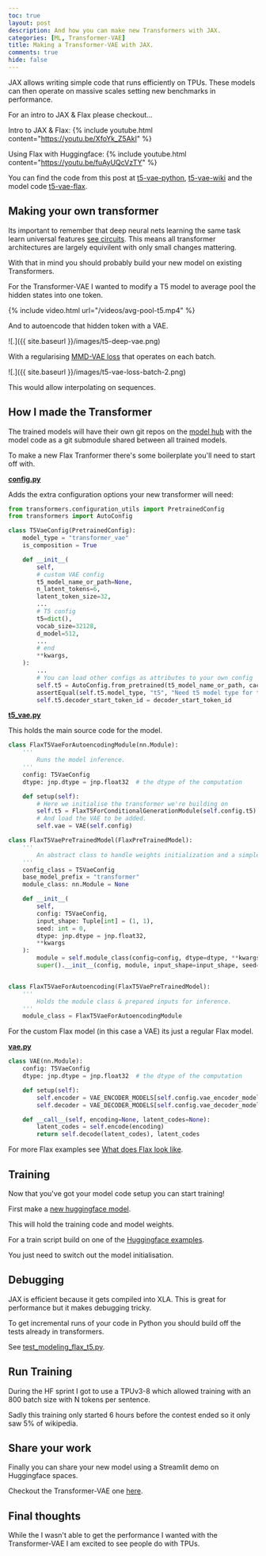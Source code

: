 ```yaml
---
toc: true
layout: post
description: And how you can make new Transformers with JAX.
categories: [ML, Transformer-VAE]
title: Making a Transformer-VAE with JAX.
comments: true
hide: false
---
```


JAX allows writing simple code that runs efficiently on TPUs.
These models can then operate on massive scales setting new benchmarks in performance.

For an intro to JAX & Flax please checkout...

Intro to JAX & Flax:
{% include youtube.html content="https://youtu.be/XfoYk_Z5AkI" %}

Using Flax with Huggingface:
{% include youtube.html content="https://youtu.be/fuAyUQcVzTY" %}

You can find the code from this post at [t5-vae-python](https://huggingface.co/flax-community/t5-vae-python), [t5-vae-wiki](https://huggingface.co/flax-community/t5-vae-wiki) and the model code [t5-vae-flax](https://github.com/Fraser-Greenlee/t5-vae-flax).

## Making your own transformer

Its important to remember that deep neural nets learning the same task learn universal features [see circuits](https://distill.pub/2020/circuits/early-vision/).
This means all transformer architectures are largely equivilent with only small changes mattering.

With that in mind you should probably build your new model on existing Transformers.

For the Transformer-VAE I wanted to modify a T5 model to average pool the hidden states into one token.

{% include video.html url="/videos/avg-pool-t5.mp4" %}

And to autoencode that hidden token with a VAE.

![.]({{ site.baseurl }}/images/t5-deep-vae.png)

With a regularising [MMD-VAE loss](https://ermongroup.github.io/blog/a-tutorial-on-mmd-variational-autoencoders/) that operates on each batch.

![.]({{ site.baseurl }}/images/t5-vae-loss-batch-2.png)

This would allow interpolating on sequences.

## How I made the Transformer

The trained models will have their own git repos on the [model hub](https://huggingface.co/models) with the model code as a git submodule shared between all trained models.

To make a new Flax Tranformer there's some boilerplate you'll need to start off with.

**[config.py](https://github.com/Fraser-Greenlee/t5-vae-flax/blob/main/src/config.py)**

Adds the extra configuration options your new transformer will need:

```python
from transformers.configuration_utils import PretrainedConfig
from transformers import AutoConfig

class T5VaeConfig(PretrainedConfig):
    model_type = "transformer_vae"
    is_composition = True

    def __init__(
        self,
        # custom VAE config
        t5_model_name_or_path=None,
        n_latent_tokens=6,
        latent_token_size=32,
        ...
        # T5 config
        t5=dict(),
        vocab_size=32128,
        d_model=512,
        ...
        # end
        **kwargs,
    ):
        ...
        # You can load other configs as attributes to your own config
        self.t5 = AutoConfig.from_pretrained(t5_model_name_or_path, cache_dir=cache_dir)
        assertEqual(self.t5.model_type, "t5", "Need t5 model type for transformer_decoder.")
        self.t5.decoder_start_token_id = decoder_start_token_id
```

**[t5_vae.py](https://github.com/Fraser-Greenlee/t5-vae-flax/blob/main/src/t5_vae.py)**

This holds the main source code for the model.

```python
class FlaxT5VaeForAutoencodingModule(nn.Module):
    '''
        Runs the model inference.
    '''
    config: T5VaeConfig
    dtype: jnp.dtype = jnp.float32  # the dtype of the computation

    def setup(self):
        # Here we initialise the transformer we're building on
        self.t5 = FlaxT5ForConditionalGenerationModule(self.config.t5)
        # And load the VAE to be added.
        self.vae = VAE(self.config)

class FlaxT5VaePreTrainedModel(FlaxPreTrainedModel):
    '''
        An abstract class to handle weights initialization and a simple interface for downloading and loading pretrained models.
    '''
    config_class = T5VaeConfig
    base_model_prefix = "transformer"
    module_class: nn.Module = None

    def __init__(
        self,
        config: T5VaeConfig,
        input_shape: Tuple[int] = (1, 1),
        seed: int = 0,
        dtype: jnp.dtype = jnp.float32,
        **kwargs
    ):
        module = self.module_class(config=config, dtype=dtype, **kwargs)
        super().__init__(config, module, input_shape=input_shape, seed=seed, dtype=dtype)


class FlaxT5VaeForAutoencoding(FlaxT5VaePreTrainedModel):
    '''
        Holds the module class & prepared inputs for inference.
    '''
    module_class = FlaxT5VaeForAutoencodingModule
```

For the custom Flax model (in this case a VAE) its just a regular Flax model.

**[vae.py](https://github.com/Fraser-Greenlee/t5-vae-flax/blob/main/src/vae.py)**

```python
class VAE(nn.Module):
    config: T5VaeConfig
    dtype: jnp.dtype = jnp.float32  # the dtype of the computation

    def setup(self):
        self.encoder = VAE_ENCODER_MODELS[self.config.vae_encoder_model](self.config.latent_token_size, self.config.n_latent_tokens)
        self.decoder = VAE_DECODER_MODELS[self.config.vae_decoder_model](self.config.t5.d_model,  self.config.n_latent_tokens)

    def __call__(self, encoding=None, latent_codes=None):
        latent_codes = self.encode(encoding)
        return self.decode(latent_codes), latent_codes
```

For more Flax examples see [What does Flax look like](https://github.com/google/flax#what-does-flax-look-like).

## Training

Now that you've got your model code setup you can start training!

First make a [new huggingface model](https://huggingface.co/new).

This will hold the training code and model weights.

For a train script build on one of the [Huggingface examples](https://github.com/huggingface/transformers/tree/master/examples/flax).

You just need to switch out the model initialisation.

## Debugging

JAX is efficient because it gets compiled into XLA. This is great for performance but it makes debugging tricky.

To get incremental runs of your code in Python you should build off the tests already in transformers.

See [test_modeling_flax_t5.py](https://github.com/huggingface/transformers/blob/master/tests/test_modeling_flax_t5.py).

## Run Training

During the HF sprint I got to use a TPUv3-8 which allowed training with an 800 batch size with N tokens per sentence.

Sadly this training only started 6 hours before the contest ended so it only saw 5% of wikipedia.

## Share your work

Finally you can share your new model using a Streamlit demo on Huggingface spaces.

Checkout the Transformer-VAE one [here](https://huggingface.co/spaces/flax-community/t5-vae).

## Final thoughts

While the I wasn't able to get the performance I wanted with the Transformer-VAE I am excited to see people do with TPUs.
